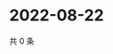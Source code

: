 # 2022-08-22

共 0 条

<!-- BEGIN WEIBO -->
<!-- 最后更新时间 Mon Aug 22 2022 06:16:01 GMT+0800 (China Standard Time) -->

<!-- END WEIBO -->
